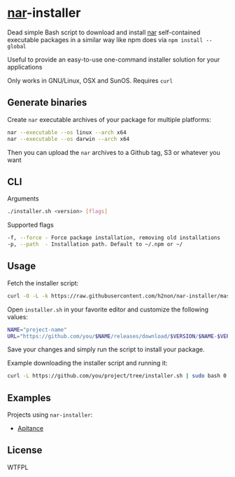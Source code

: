# [nar](https://github.com/h2non/nar)-installer

Dead simple Bash script to download and install [nar](https://github.com/h2non/nar) self-contained executable packages in a similar way like npm does via `npm install --global`

Useful to provide an easy-to-use one-command installer solution for your applications

Only works in GNU/Linux, OSX and SunOS. Requires `curl`

## Generate binaries

Create `nar` executable archives of your package for multiple platforms:
```bash
nar --executable --os linux --arch x64
nar --executable --os darwin --arch x64
```

Then you can upload the `nar` archives to a Github tag, S3 or whatever you want

## CLI

Arguments
```bash
./installer.sh <version> [flags]
```

Supported flags
```bash
-f, --force - Force package installation, removing old installations
-p, --path  - Installation path. Default to ~/.npm or ~/ 
```

## Usage

Fetch the installer script:
```bash
curl -O -L -k https://raw.githubusercontent.com/h2non/nar-installer/master/installer.sh
```

Open `installer.sh` in your favorite editor and customize the following values:
```bash
NAME="project-name"
URL="https://github.com/you/$NAME/releases/download/$VERSION/$NAME-$VERSION"
```

Save your changes and simply run the script to install your package. 

Example downloading the installer script and running it:
```bash
curl -L https://github.com/you/project/tree/installer.sh | sudo bash 0.1.0
```

## Examples

Projects using `nar-installer`:

- [Apitance](https://github.com/h2non/apitance)

## License

WTFPL
